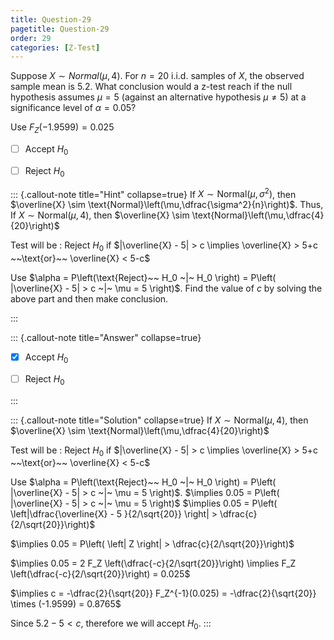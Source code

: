 ```yaml
---
title: Question-29 
pagetitle: Question-29
order: 29
categories: [Z-Test]
---
```

Suppose $X \sim Normal (\mu, 4)$. For $n=20$ i.i.d. samples of $X$, the observed sample mean is 5.2. What conclusion would a z-test reach if the null hypothesis assumes $\mu = 5$ (against an alternative hypothesis $\mu \neq 5$) at a significance level of $\alpha = 0.05 ?$

Use $F_Z(-1.9599) = 0.025$  

- [ ] Accept $H_0$
  
- [ ] Reject $H_0$

  

::: {.callout-note title="Hint" collapse=true}
If $X \sim \text{Normal}(\mu, \sigma^2)$, then $\overline{X} \sim \text{Normal}\left(\mu,\dfrac{\sigma^2}{n}\right)$. Thus,
If $X \sim \text{Normal}(\mu, 4)$, then $\overline{X} \sim \text{Normal}\left(\mu,\dfrac{4}{20}\right)$

Test will be : Reject $H_0$ if 
$|\overline{X} - 5| > c \implies \overline{X} > 5+c ~~\text{or}~~ \overline{X} < 5-c$

Use $\alpha = P\left(\text{Reject}~~ H_0 ~|~ H_0 \right) = P\left( |\overline{X} - 5| > c ~|~ \mu = 5 \right)$. 
Find the value of $c$ by solving the above part and then make conclusion.




:::

::: {.callout-note title="Answer" collapse=true}
- [x] Accept $H_0$
  
- [ ] Reject $H_0$

  

:::

::: {.callout-note title="Solution" collapse=true}
If $X \sim \text{Normal}(\mu, 4)$, then $\overline{X} \sim \text{Normal}\left(\mu,\dfrac{4}{20}\right)$

Test will be : Reject $H_0$ if 
$|\overline{X} - 5| > c \implies \overline{X} > 5+c ~~\text{or}~~ \overline{X} < 5-c$

Use $\alpha = P\left(\text{Reject}~~ H_0 ~|~ H_0 \right) = P\left( |\overline{X} - 5| > c ~|~ \mu = 5 \right)$.
$\implies 0.05 = P\left( |\overline{X} - 5| > c ~|~ \mu = 5 \right)$ 
$\implies 0.05 = P\left( \left|\dfrac{\overline{X} - 5 }{2/\sqrt{20}} \right| > \dfrac{c}{2/\sqrt{20}}\right)$

$\implies 0.05 = P\left( \left| Z \right| > \dfrac{c}{2/\sqrt{20}}\right)$

$\implies 0.05 = 2 F_Z \left(\dfrac{-c}{2/\sqrt{20}}\right) \implies F_Z \left(\dfrac{-c}{2/\sqrt{20}}\right) = 0.025$ 

$\implies c = -\dfrac{2}{\sqrt{20}} F_Z^{-1}(0.025) = -\dfrac{2}{\sqrt{20}} \times (-1.9599) = 0.8765$

Since $5.2-5 < c$, therefore we will accept $H_0$.
:::
